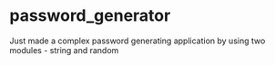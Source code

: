 # password_generator
Just made a complex password generating application by using two modules - string and random
